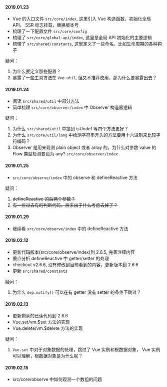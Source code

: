 #### 2019.01.23

- Vue 的入口文件 `src/core/index`, 这里引入 Vue 构造函数，初始化全局 API， SSR 标志挂载，替换版本号
- 梳理了一下配置文件 `src/core/config`
- 梳理了 `src/core/global-api/index`, 这里是全局 API 初始化的主要逻辑
- 梳理了 `src/shared/constants`, 这里定义了一些命名，比如生命周期的各种钩子

疑问：

1. 为什么要定义那些配置？
2. 暴露了一些工具方法在 `Vue.util`, 但又不推荐使用，那为什么要暴露出去？

#### 2019.01.24

- 阅读 `src/shared/util` 中部分方法
- 简单梳理 `src/core/observer/index` 中 Observer 构造器逻辑

疑问：

1. 为什么 `src/shared/util` 中提到 isUndef 等四个方法更好？
2. 为什么 `src/core/util/lang` 中检测字符串开头的方法要用十六进制来比较字符编码？
3. Observer 是用来观测 plain object 或者 array 的，为什么对参数 value 的 Flow 类型检测要设为 any? `src/core/observer/index`

#### 2019.01.25

- `src/core/observe/index` 中的 observe 和 defineReactive 方法

疑问：

1. ~~defineReactive 的后两个参数？~~
2. ~~有一些过去有的判断代码，后来出于什么考虑去掉了？~~

#### 2019.01.29

- 继续看 `src/core/observe/index` 中的 defineReactive 方法

#### 2019.02.12

- 更新代码版本(src/core/observe/index)到 2.6.5, 完善注释内容
- 重点分析 defineReactive 中 getter/setter 的处理
- checkout v2.6.6, 没有修改到目前看到的内容，更新版本到 2.6.6
- 更新 `src/shared/constants`

疑问：

1. 为什么 `dep.notify()` 可以在有 getter 没有 setter 的条件下跳过？

#### 2019.02.13

- 更新剩余的已读代码到 2.6.6
- Vue.set/vm.$set 方法的实现
- Vue.delete/vm.$delete 方法的实现

疑问：
1. `Vue.set` 中对于对象数据的处理，跳过了 Vue 实例和根数据对象， Vue 实例可以理解，根数据对象是为什么呢？

#### 2019.02.15

- src/core/observe 中如何观测一个数组的问题
